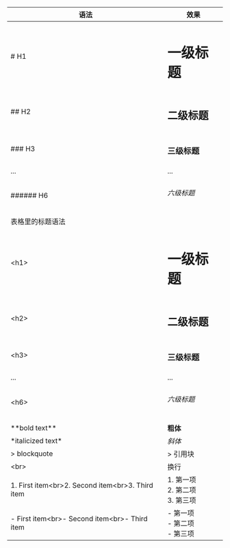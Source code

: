 | 语法 | 效果 |
| --- | --- |
| # H1 |<h1> 一级标题 |
| ## H2 | <h2>二级标题 |
| ### H3 |<h3> 三级标题 |
|...|...|
|###### H6 |<h6>六级标题|
|表格里的标题语法|
| \<h1> | <h1> 一级标题 |
| \<h2> | <h2>二级标题 |
| \<h3> | <h3> 三级标题 |
|...|...|
|\<h6> | <h6> 六级标题 |
| \*\*bold text\*\* | **粗体** |
| \*italicized text\* | *斜体* |
| > blockquote | > 引用块 |
| \<br> | 换行 |
| 1. First item\<br>2. Second item\<br>3. Third item | 1. 第一项<br>2. 第二项<br>3. 第三项 |
| - First item\<br>- Second item\<br>- Third item | - 第一项<br>- 第二项<br>- 第三项 |
